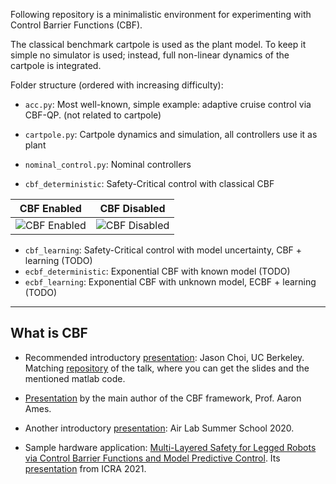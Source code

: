 Following repository is a minimalistic environment for experimenting with 
Control Barrier Functions (CBF).

The classical benchmark cartpole is used as the plant model. To keep it simple
no simulator is used; instead, full non-linear dynamics of the cartpole is integrated.

Folder structure (ordered with increasing difficulty):

* `acc.py`: Most well-known, simple example: adaptive cruise control via CBF-QP. (not related to cartpole)

* `cartpole.py`: Cartpole dynamics and simulation, all controllers use it as plant
* `nominal_control.py`: Nominal controllers
* `cbf_deterministic`: Safety-Critical control with classical CBF

|  CBF Enabled             |  CBF Disabled            |
|--------------------------|--------------------------|
| ![CBF Enabled](https://github.com/Berk-Tosun/cbf-cartpole/blob/master/doc/cbf_cartpole_on.gif) | ![CBF Disabled](https://github.com/Berk-Tosun/cbf-cartpole/blob/master/doc/cbf_cartpole_off.gif) |

* `cbf_learning`: Safety-Critical control with model uncertainty, CBF + learning (TODO)
* `ecbf_deterministic`: Exponential CBF with known model (TODO)
* `ecbf_learning`: Exponential CBF with unknown model, ECBF + learning (TODO)

---

## What is CBF

* Recommended introductory [presentation](https://youtu.be/_Tkn_Hzo4AA): Jason Choi, UC Berkeley. Matching [repository](https://github.com/HybridRobotics/CBF-CLF-Helper) of the talk, where you can get the slides and the mentioned matlab code.

* [Presentation](https://youtu.be/ZC3T_P_8xpE) by the main author of the CBF framework, Prof. Aaron Ames.

* Another introductory [presentation](https://youtu.be/vmRl8swiEyc): Air Lab Summer School 2020.

* Sample hardware application: [Multi-Layered Safety for Legged Robots via Control Barrier Functions and Model Predictive Control](http://dx.doi.org/10.13140/RG.2.2.17776.89605). Its [presentation](https://youtu.be/xZqapQU2k84) from ICRA 2021.
